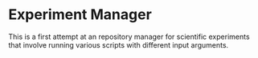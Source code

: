 Experiment Manager
==================

This is a first attempt at an repository manager for scientific experiments that involve running various scripts with different input arguments.
